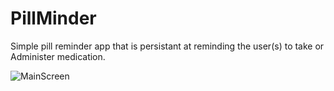 # PillMinder
Simple pill reminder app that is persistant at reminding the user(s) to take or Administer medication.

![MainScreen](readme_res/main.jpg?raw=true "Main")

